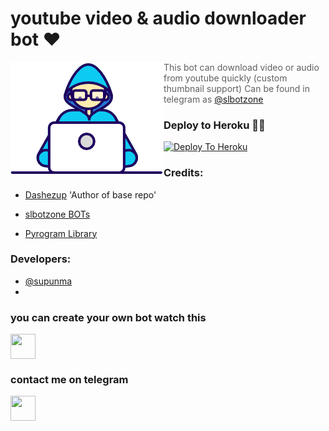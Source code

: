 # youtube video & audio downloader bot ❤

<img align="left" src="https://github.com/RazorKenway/RazorKenway/raw/main/Developer.gif" style="max-width:100%;">

> This bot can download video or audio from youtube quickly (custom thumbnail support) Can be found in telegram as [@slbotzone](https://t.me/slbotzone)

### Deploy to Heroku 🏃‍♂

[![Deploy To Heroku](https://www.herokucdn.com/deploy/button.svg)](https://heroku.com/deploy?template=https://github.com/ImJanindu/AnyDL-Bot)

### Credits:

- [Dashezup](https://github.com/dashezup) 'Author of base repo'

- [slbotzone BOTs](https://t.me/slbotzone)

- [Pyrogram Library](https://github.com/pyrogram/pyrogram)

### Developers:

- [@supunma](https://t.me/supunma)
- 
### you can create your own bot watch this 
<a href="https://www.youtube.com/channel/UCvYfJcTr8RY72dIapzMqFQA?sub_confirmation=1" target="blank"><img align="center" src="https://cdn3.iconfinder.com/data/icons/2018-social-media-logotypes/1000/2018_social_media_popular_app_logo_youtube-256.png" height="40" width="40" /></a> &nbsp;&nbsp;
### contact me on telegram 
<a href="https://t.me/supunma" target="blank"><img align="center" src="https://cdn4.iconfinder.com/data/icons/logos-and-brands/512/335_Telegram_logo-256.png"  height="40" width="40" /></a> &nbsp;&nbsp;

